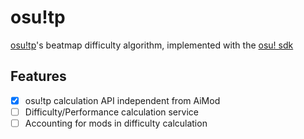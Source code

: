 # osu!tp

[osu!tp](https://github.com/Tom94/AiModtpDifficultyCalculator)'s beatmap difficulty algorithm, implemented with the [osu! sdk](https://github.com/hieplam/osu-sdk)

## Features

- [x] osu!tp calculation API independent from AiMod
- [ ] Difficulty/Performance calculation service
- [ ] Accounting for mods in difficulty calculation
